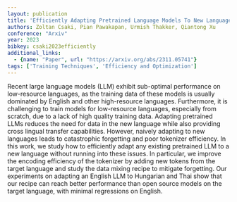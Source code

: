```yaml
---
layout: publication
title: 'Efficiently Adapting Pretrained Language Models To New Languages'
authors: Zoltan Csaki, Pian Pawakapan, Urmish Thakker, Qiantong Xu
conference: "Arxiv"
year: 2023
bibkey: csaki2023efficiently
additional_links:
  - {name: "Paper", url: "https://arxiv.org/abs/2311.05741"}
tags: ['Training Techniques', 'Efficiency and Optimization']
---
```

Recent large language models (LLM) exhibit sub-optimal performance on
low-resource languages, as the training data of these models is usually
dominated by English and other high-resource languages. Furthermore, it is
challenging to train models for low-resource languages, especially from
scratch, due to a lack of high quality training data. Adapting pretrained LLMs
reduces the need for data in the new language while also providing cross
lingual transfer capabilities. However, naively adapting to new languages leads
to catastrophic forgetting and poor tokenizer efficiency. In this work, we
study how to efficiently adapt any existing pretrained LLM to a new language
without running into these issues. In particular, we improve the encoding
efficiency of the tokenizer by adding new tokens from the target language and
study the data mixing recipe to mitigate forgetting. Our experiments on
adapting an English LLM to Hungarian and Thai show that our recipe can reach
better performance than open source models on the target language, with minimal
regressions on English.

